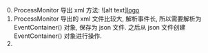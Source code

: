 0. ProcessMonitor 导出 xml 方法:
![alt text][logo](images/Procmon_log_export_xml.png)
1. ProcessMonitor 导出的 xml 文件比较大, 解析事件长, 所以需要解析为 EventContainer() 对象, 保存为 json 文件. 之后从 json 文件创建 EventContainer() 对象进行操作.
2.